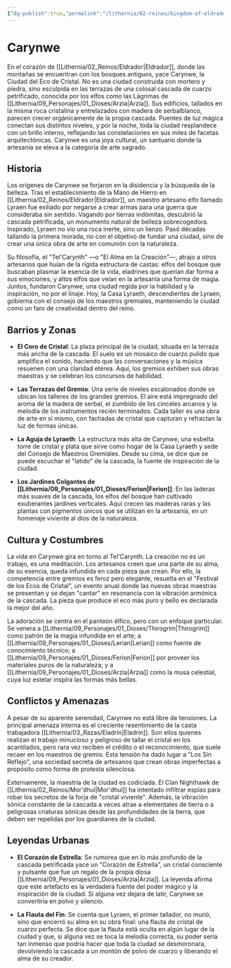 ```yaml
---
{"dg-publish":true,"permalink":"/lithernia/02-reinos/kingdom-of-eldrador/carynwe/","title":"Carynwe","tags":["lithernia","ciudad","Eldrador"]}
---
```


# Carynwe

En el corazón de [[Lithernia/02_Reinos/Eldrador\|Eldrador]], donde las montañas se encuentran con los bosques antiguos, yace Carynwe, la Ciudad del Eco de Cristal. No es una ciudad construida con mortero y piedra, sino esculpida en las terrazas de una colosal cascada de cuarzo petrificado, conocida por los elfos como las Lágrimas de [[Lithernia/09_Personajes/01_Dioses/Arzia\|Arzia]]. Sus edificios, tallados en la misma roca cristalina y entrelazados con madera de serbalblanco, parecen crecer orgánicamente de la propia cascada. Puentes de luz mágica conectan sus distintos niveles, y por la noche, toda la ciudad resplandece con un brillo interno, reflejando las constelaciones en sus miles de facetas arquitectónicas. Carynwe es una joya cultural, un santuario donde la artesanía se eleva a la categoría de arte sagrado.

## Historia

Los orígenes de Carynwe se forjaron en la disidencia y la búsqueda de la belleza. Tras el establecimiento de la Mano de Hierro en [[Lithernia/02_Reinos/Eldrador\|Eldrador]], un maestro artesano elfo llamado Lyraen fue exiliado por negarse a crear armas para una guerra que consideraba sin sentido. Vagando por tierras indómitas, descubrió la cascada petrificada, un monumento natural de belleza sobrecogedora. Inspirado, Lyraen no vio una roca inerte, sino un lienzo. Pasó décadas tallando la primera morada, no con el objetivo de fundar una ciudad, sino de crear una única obra de arte en comunión con la naturaleza.

Su filosofía, el "Tel'Carynth" —o "El Alma en la Creación"—, atrajo a otros artesanos que huían de la rígida estructura de castas: elfos del bosque que buscaban plasmar la esencia de la vida, eladrines que querían dar forma a sus emociones, y altos elfos que veían en la artesanía una forma de magia. Juntos, fundaron Carynwe, una ciudad regida por la habilidad y la inspiración, no por el linaje. Hoy, la Casa Lyraeth, descendientes de Lyraen, gobierna con el consejo de los maestros gremiales, manteniendo la ciudad como un faro de creatividad dentro del reino.

## Barrios y Zonas

- **El Coro de Cristal**: La plaza principal de la ciudad, situada en la terraza más ancha de la cascada. El suelo es un mosaico de cuarzo pulido que amplifica el sonido, haciendo que las conversaciones y la música resuenen con una claridad etérea. Aquí, los gremios exhiben sus obras maestras y se celebran los concursos de habilidad.

- **Las Terrazas del Gremio**: Una serie de niveles escalonados donde se ubican los talleres de los grandes gremios. El aire está impregnado del aroma de la madera de serbal, el zumbido de los cinceles arcanos y la melodía de los instrumentos recién terminados. Cada taller es una obra de arte en sí mismo, con fachadas de cristal que capturan y refractan la luz de formas únicas.

- **La Aguja de Lyraeth**: La estructura más alta de Carynwe, una esbelta torre de cristal y plata que sirve como hogar de la Casa Lyraeth y sede del Consejo de Maestros Gremiales. Desde su cima, se dice que se puede escuchar el "latido" de la cascada, la fuente de inspiración de la ciudad.

- **Los Jardines Colgantes de [[Lithernia/09_Personajes/01_Dioses/Ferion\|Ferion]]**: En las laderas más suaves de la cascada, los elfos del bosque han cultivado exuberantes jardines verticales. Aquí crecen las maderas raras y las plantas con pigmentos únicos que se utilizan en la artesanía, en un homenaje viviente al dios de la naturaleza.

## Cultura y Costumbres

La vida en Carynwe gira en torno al Tel'Carynth. La creación no es un trabajo, es una meditación. Los artesanos creen que una parte de su alma, de su esencia, queda infundida en cada pieza que crean. Por ello, la competencia entre gremios es feroz pero elegante, resuelta en el "Festival de los Ecos de Cristal", un evento anual donde las nuevas obras maestras se presentan y se dejan "cantar" en resonancia con la vibración armónica de la cascada. La pieza que produce el eco más puro y bello es declarada la mejor del año.

La adoración se centra en el panteón élfico, pero con un enfoque particular. Se venera a [[Lithernia/09_Personajes/01_Dioses/Thirogrim\|Thirogrim]] como patrón de la magia infundida en el arte; a [[Lithernia/09_Personajes/01_Dioses/Lerian\|Lerian]] como fuente de conocimiento técnico; a [[Lithernia/09_Personajes/01_Dioses/Ferion\|Ferion]] por proveer los materiales puros de la naturaleza; y a [[Lithernia/09_Personajes/01_Dioses/Arzia\|Arzia]] como la musa celestial, cuya luz estelar inspira las formas más bellas.

## Conflictos y Amenazas

A pesar de su aparente serenidad, Carynwe no está libre de tensiones. La principal amenaza interna es el creciente resentimiento de la casta trabajadora [[Lithernia/03_Razas/Eladrin\|Eladrin]]. Son ellos quienes realizan el trabajo minucioso y peligroso de tallar el cristal en los acantilados, pero rara vez reciben el crédito o el reconocimiento, que suele recaer en los maestros de gremio. Esta tensión ha dado lugar a "Los Sin Reflejo", una sociedad secreta de artesanos que crean obras imperfectas a propósito como forma de protesta silenciosa.

Externamente, la maestría de la ciudad es codiciada. El Clan Nighthawk de [[Lithernia/02_Reinos/Mor'dhul\|Mor'dhul]] ha intentado infiltrar espías para robar los secretos de la forja de "cristal viviente". Además, la vibración sónica constante de la cascada a veces atrae a elementales de tierra o a peligrosas criaturas sónicas desde las profundidades de la tierra, que deben ser repelidas por los guardianes de la ciudad.

## Leyendas Urbanas

- **El Corazón de Estrella**: Se rumorea que en lo más profundo de la cascada petrificada yace un "Corazón de Estrella", un cristal consciente y pulsante que fue un regalo de la propia diosa [[Lithernia/09_Personajes/01_Dioses/Arzia\|Arzia]]. La leyenda afirma que este artefacto es la verdadera fuente del poder mágico y la inspiración de la ciudad. Si alguna vez dejara de latir, Carynwe se convertiría en polvo y silencio.

- **La Flauta del Fin**: Se cuenta que Lyraen, el primer tallador, no murió, sino que encerró su alma en su obra final: una flauta de cristal de cuarzo perfecta. Se dice que la flauta está oculta en algún lugar de la ciudad y que, si alguna vez se toca la melodía correcta, su poder sería tan inmenso que podría hacer que toda la ciudad se desmoronara, devolviendo la cascada a un montón de polvo de cuarzo y liberando el alma de su creador.